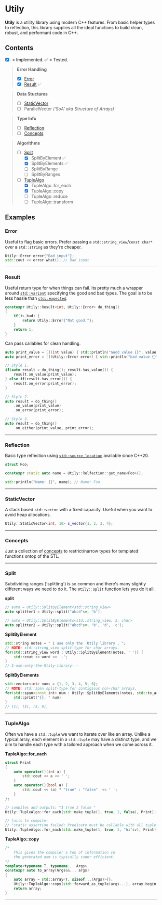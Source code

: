 # Utily
**Utily** is a utility library using modern C++ features. From basic helper types to reflection, this library supplies all the ideal functions to build clean, robust, and performant code in C++.

## Contents
- [x] = Implemented. ✅ = Tested.

> **Error Handling**
> - [x] [Error](#error)
> - [x] [Result](#result) ✅

> **Data Stuctures**
> - [ ] [StaticVector](#staticvector)
> - [ ] ParallelVector *('SoA' aka Structure of Arrays)*

> **Type Info**
> - [ ] [Reflection](#reflection) 
> - [ ] [Concepts](#concepts) 

> **Algorithms**
> - [ ] [Split](#split)
>   - [x] SplitByElement ✅
>   - [x] SplitByElements ✅
>   - [ ] SplitByRange
>   - [ ] SplitByRanges
> 
> - [ ] [TupleAlgo](#tuplealgo)
>   - [x] TupleAlgo::for_each
>   - [x] TupleAlgo::copy 
>   - [ ] TupleAlgo::reduce
>   - [ ] TupleAlgo::transform  

## Examples
### Error 
Useful to flag basic errors. Prefer passing a `std::string_view`/`const char*` over a `std::string` as they're cheaper. 
```c++
Utily::Error error{"Bad input"};
std::cout << error.what(); // Bad input
```
---
### Result
Useful return type for when things can fail. Its pretty much a wrapper around [`std::variant`](https://en.cppreference.com/w/cpp/utility/variant) specifying the good and bad types. The goal is to be less hassle than [`std::expected`](https://en.cppreference.com/w/cpp/utility/expected). 

```c++
constexpr Utily::Result<int, Utily::Error> do_thing()
{
    if(is_bad) {
        return Utily::Error{"Not good."};
    } 
    return 1;
}
```
Can pass callables for clean handling.
```c++ 
auto print_value = [](int value) { std::println("Good value {}", value); };
auto print_error = [](Utily::Error error) { std::println("bad value {}", error.what()); };

// Style 1.
if(auto result = do_thing(); result.has_value()) {
    result.on_value(print_value);
} else if(result.has_error()) {
    result.on_error(print_error);
}

// Style 2.
auto result = do_thing()
    .on_value(print_value)
    .on_error(print_error);

// Style 3.
auto result = do_thing()
    .on_either(print_value, print_error);
```
---
### Reflection
Basic type reflection using [`std::source_location`](https://en.cppreference.com/w/cpp/utility/source_location) avaliable since C++20.
```c++
struct Foo;

constexpr static auto name = Utily::Relfection::get_name<Foo>();

std::println("Name: {}", name); // Name: Foo
```
---
### StaticVector
A stack based `std::vector` with a fixed capacity. Useful when you want to avoid heap allocations. 
```c++
Utily::StaticVector<int, 10> s_vector{1, 2, 3, 4};
```
---
### Concepts
Just a collection of [concepts](https://en.cppreference.com/w/cpp/concepts) to restrict/narrow types for templated functions ontop of the STL.

--- 
### Split
Subdividing ranges ('splitting') is so common and there's many slightly different ways we need to do it. The `Utily::split` function lets you do it all. 

**split**
```c++
// auto = Utily::SplitByElement<std::string_view>
auto splitter1 = Utily::split("abcd"sv, 'b');

// auto = Utily::SplitByElements<std::string_view, 3, char>
auto splitter2 = Utily::split("abcd"sv, 'b', 'd', 'c');
```
**SplitByElement**
```c++
std::string notes = " I use only the  Utily library . ";
// NOTE: std::string_view split-type for char arrays.
for(std::string_view word : Utily::SplitByElement(notes, ' ')) {
    std::cout << word << '-';
}
// I-use-only-the-Utily-library-.-
```

**SplitByElements**
```c++
std::vector<int> nums = {1, 2, 3, 4, 5, 6};
// NOTE: std::span split-type for contigious non-char arrays.
for(std::span<const int> num : Utily::SplitByElements(notes, std::to_array({ 2, 4 })) {
    std::print("{}, " num)
}
// [1], [3], [5, 6],
```
---

### TupleAlgo
Often we have a `std::tuple` we want to iterate over like an array. Unlike a typical array, each element in a `std::tuple` may have a distinct type, and we aim to handle each type with a tailored approach when we come across it.

**TupleAlgo::for_each**
```c++
struct Print
{
    auto operator()(int a) {
        std::cout << a << ' ';
    }
    auto operator()(bool a) {
        std::cout << (a) ? "true" : "false"  << ' ';
    }
};

// compiles and outputs: "1 true 2 false "
Utily::TupleAlgo::for_each(std::make_tuple(1, true, 2, false), Print);

// fails to compile: 
// "static assertion failed: Predicate must be callable with all tuple element types"
Utily::TupleAlgo::for_each(std::make_tuple(1, true, 2, "hi"sv), Print);

```

**TupleAlgo::copy**
```c++
/*
    This gives the compiler a ton of information so 
    the generated asm is typically super efficient.
*/
template<typename T, typename... Args>
constexpr auto to_array(Args&&... args)
{
    auto array = std::array<T, sizeof...(Args)>{};
    Utily::TupleAlgo::copy(std::forward_as_tuple(args...), array.begin());
    return array;
}
```
---